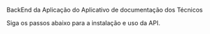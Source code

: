 BackEnd da Aplicação do Aplicativo de documentação dos Técnicos

Siga os passos abaixo para a instalação e uso da API.